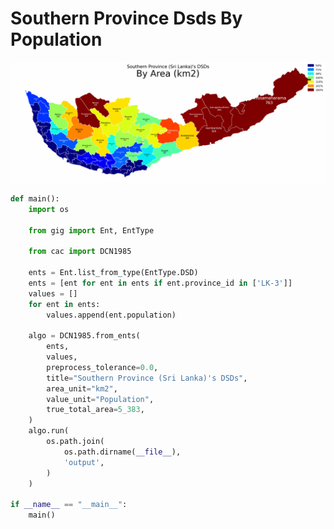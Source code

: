 # Southern Province Dsds By Population

<p  align="center">
    <img src="https://raw.githubusercontent.com/nuuuwan/continuous_area_cartograms/main/examples/southern_province_dsds_by_population/output/animated.gif" alt="alt" />
</p>

```python
def main():
    import os

    from gig import Ent, EntType

    from cac import DCN1985

    ents = Ent.list_from_type(EntType.DSD)
    ents = [ent for ent in ents if ent.province_id in ['LK-3']]
    values = []
    for ent in ents:
        values.append(ent.population)

    algo = DCN1985.from_ents(
        ents,
        values,
        preprocess_tolerance=0.0,
        title="Southern Province (Sri Lanka)'s DSDs",
        area_unit="km2",
        value_unit="Population",
        true_total_area=5_383,
    )
    algo.run(
        os.path.join(
            os.path.dirname(__file__),
            'output',
        )
    )

if __name__ == "__main__":
    main()

```

